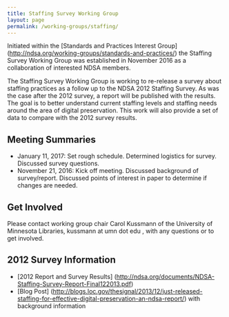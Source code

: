 ```yaml
---
title: Staffing Survey Working Group
layout: page
permalink: /working-groups/staffing/
---
```

Initiated within the [Standards and Practices Interest Group] (http://ndsa.org/working-groups/standards-and-practices/) the Staffing Survey Working Group was established in November 2016 as a collaboration of interested NDSA members.  

The Staffing Survey Working Group is working to re-release a survey about staffing practices as a follow up to the NDSA 2012 Staffing Survey.  As was the case after the 2012 survey, a report will be published with the results.  The goal is to better understand current staffing levels and staffing needs around the area of digital preservation.  This work will also provide a set of data to compare with the 2012 survey results.   


## Meeting Summaries
* January 11, 2017: Set rough schedule.  Determined logistics for survey.  Discussed survey questions.
* November 21, 2016: Kick off meeting.  Discussed background of survey/report.  Discussed points of interest in paper to determine if changes are needed.  

## Get Involved
Please contact working group chair Carol Kussmann of the University of Minnesota Libraries, kussmann at umn dot edu , with any questions or to get involved.  


## 2012 Survey Information
* [2012 Report and Survey Results] (http://ndsa.org/documents/NDSA-Staffing-Survey-Report-Final122013.pdf)
* [Blog Post] (http://blogs.loc.gov/thesignal/2013/12/just-released-staffing-for-effective-digital-preservation-an-ndsa-report/) with background information
